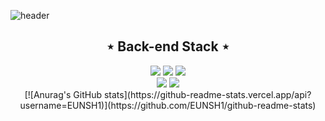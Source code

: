 ![header](https://capsule-render.vercel.app/api?type=waving&color=auto&height=300&section=header&text=Welcome&fontSize=90&animation=fadeIn&fontAlignY=38&desc=SangHyeon's%20GitHub&descAlignY=51&descAlign=62)

<h2 align="center">⋆ Back-end Stack ⋆</h2>
<div align="center">
  <img src="https://img.shields.io/badge/Spring Boot-6DB33F?style=flat-square&logo=Spring Boot&logoColor=white"/>
  <img src="https://img.shields.io/badge/oracle-F80000?style=flat-square&logo=oracle&logoColor=white"/>
  <img src="https://img.shields.io/badge/docker-2496ED?style=flat-square&logo=docker&logoColor=white"/><br>
  <img src="https://img.shields.io/badge/JavaScript-F7DF1E?style=flat-square&logo=JavaScript&logoColor=white"/>
  <img src="https://img.shields.io/badge/Java-0769AD?style=flat-square&logo=Java&logoColor=white"/>
</div>


<div align="center">
  [![Anurag's GitHub stats](https://github-readme-stats.vercel.app/api?username=EUNSH1)](https://github.com/EUNSH1/github-readme-stats)
</div>
